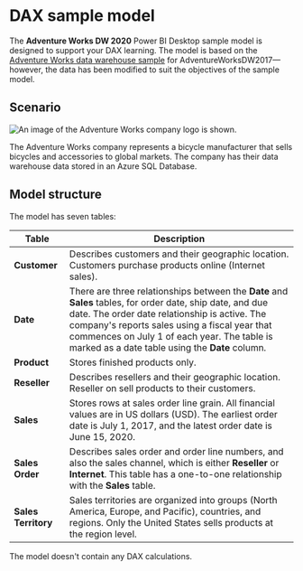 # DAX sample model

The **Adventure Works DW 2020** Power BI Desktop sample model is designed to support your DAX learning. The model is based on the [Adventure Works data warehouse sample](https://docs.microsoft.com/en-us/sql/samples/adventureworks-install-configure?view=sql-server-ver15&tabs=tsql#data-warehouse-downloads) for AdventureWorksDW2017—however, the data has been modified to suit the objectives of the sample model.

## Scenario
![An image of the Adventure Works company logo is shown.](https://docs.microsoft.com/en-us/power-bi/guidance/media/dax-sample-model/adventure-works-logo-150x150.png)

The Adventure Works company represents a bicycle manufacturer that sells bicycles and accessories to global markets. The company has their data warehouse data stored in an Azure SQL Database.

## Model structure

The model has seven tables:

|Table|Description|
|-----|-------|
|**Customer**|Describes customers and their geographic location. Customers purchase products online (Internet sales).|
|**Date**|There are three relationships between the **Date** and **Sales** tables, for order date, ship date, and due date. The order date relationship is active. The company's reports sales using a fiscal year that commences on July 1 of each year. The table is marked as a date table using the **Date** column.|
|**Product**|Stores finished products only.|
|**Reseller**|Describes resellers and their geographic location. Reseller on sell products to their customers.|
|**Sales**|Stores rows at sales order line grain. All financial values are in US dollars (USD). The earliest order date is July 1, 2017, and the latest order date is June 15, 2020.|
|**Sales Order**|Describes sales order and order line numbers, and also the sales channel, which is either **Reseller** or **Internet**. This table has a one-to-one relationship with the **Sales** table.|
|**Sales Territory**|Sales territories are organized into groups (North America, Europe, and Pacific), countries, and regions. Only the United States sells products at the region level.|

The model doesn't contain any DAX calculations.
